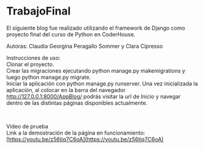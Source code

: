 # TrabajoFinal

El siguiente blog fue realizado utilizando el framework de Django como proyecto final del curso de Python en CoderHouse.

Autoras: Claudia Georgina Peragallo Sommer y Clara Cipresso

Instrucciones de uso:
<br/>
Clonar el proyecto.
<br/>
Crear las migraciones ejecutando python manage.py makemigrations y luego python manage.py migrate.
<br/>
Iniciar la aplicación con python manage.py runserver.
Una vez inicializada la aplicación, al colocar en la barra del navegador http://127.0.0.1:8000/AppBlog/ podrás visitar la url de Inicio y navegar dentro de las distintas páginas disponibles actualmente.

<br/>

Vídeo de prueba
<br/>
Link a la demostración de la página en funcionamiento:
[https://youtu.be/z56tiq7C6oA](https://youtu.be/z56tiq7C6oA)
